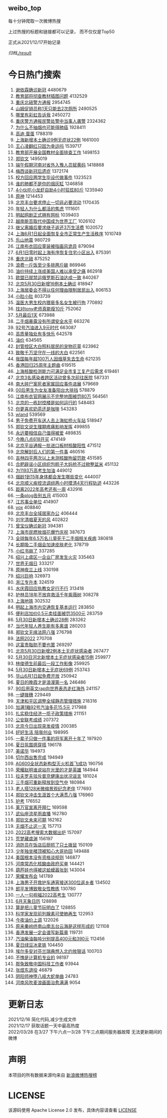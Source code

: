 weibo_top  
---
每十分钟爬取一次微博热搜  

上过热搜的标题和链接都可以记录， 而不仅仅是Top50

正式从2021/12/17开始记录  

*归档[./result](./result/)*

# 今日热门搜索  
1. [谢依霖确诊新冠](https://s.weibo.com//weibo?q=%23%E8%B0%A2%E4%BE%9D%E9%9C%96%E7%A1%AE%E8%AF%8A%E6%96%B0%E5%86%A0%23&Refer=top) 4480679
2. [教育部将彻查教材插图问题](https://s.weibo.com//weibo?q=%23%E6%95%99%E8%82%B2%E9%83%A8%E5%B0%86%E5%BD%BB%E6%9F%A5%E6%95%99%E6%9D%90%E6%8F%92%E5%9B%BE%E9%97%AE%E9%A2%98%23&Refer=top) 4132529
3. [重庆北碚警方通报](https://s.weibo.com//weibo?q=%23%E9%87%8D%E5%BA%86%E5%8C%97%E7%A2%9A%E8%AD%A6%E6%96%B9%E9%80%9A%E6%8A%A5%23&Refer=top) 2954745
4. [山姆促销员称1天只能去2次厕所](https://s.weibo.com//weibo?q=%23%E5%B1%B1%E5%A7%86%E4%BF%83%E9%94%80%E5%91%98%E7%A7%B01%E5%A4%A9%E5%8F%AA%E8%83%BD%E5%8E%BB2%E6%AC%A1%E5%8E%95%E6%89%80%23&Refer=top) 2490525
5. [哪里有彩虹告诉我](https://s.weibo.com//weibo?q=%23%E5%93%AA%E9%87%8C%E6%9C%89%E5%BD%A9%E8%99%B9%E5%91%8A%E8%AF%89%E6%88%91%23&Refer=top) 2450272
6. [重庆警方通报民警处警中当事人袭警](https://s.weibo.com//weibo?q=%23%E9%87%8D%E5%BA%86%E8%AD%A6%E6%96%B9%E9%80%9A%E6%8A%A5%E6%B0%91%E8%AD%A6%E5%A4%84%E8%AD%A6%E4%B8%AD%E5%BD%93%E4%BA%8B%E4%BA%BA%E8%A2%AD%E8%AD%A6%23&Refer=top) 2324362
7. [为什么不抽烟也可能得肺癌](https://s.weibo.com//weibo?q=%23%E4%B8%BA%E4%BB%80%E4%B9%88%E4%B8%8D%E6%8A%BD%E7%83%9F%E4%B9%9F%E5%8F%AF%E8%83%BD%E5%BE%97%E8%82%BA%E7%99%8C%23&Refer=top) 1928411
8. [高迪 蛋蛋](https://s.weibo.com//weibo?q=%E9%AB%98%E8%BF%AA%20%E8%9B%8B%E8%9B%8B&Refer=top) 1788319
9. [上海新增本土确诊9例无症状22例](https://s.weibo.com//weibo?q=%23%E4%B8%8A%E6%B5%B7%E6%96%B0%E5%A2%9E%E6%9C%AC%E5%9C%9F%E7%A1%AE%E8%AF%8A9%E4%BE%8B%E6%97%A0%E7%97%87%E7%8A%B622%E4%BE%8B%23&Refer=top) 1661000
10. [王心凌翻红只因为幸运吗](https://s.weibo.com//weibo?q=%23%E7%8E%8B%E5%BF%83%E5%87%8C%E7%BF%BB%E7%BA%A2%E5%8F%AA%E5%9B%A0%E4%B8%BA%E5%B9%B8%E8%BF%90%E5%90%97%23&Refer=top) 1539717
11. [教育部开展全国教材全面排查工作](https://s.weibo.com//weibo?q=%23%E6%95%99%E8%82%B2%E9%83%A8%E5%BC%80%E5%B1%95%E5%85%A8%E5%9B%BD%E6%95%99%E6%9D%90%E5%85%A8%E9%9D%A2%E6%8E%92%E6%9F%A5%E5%B7%A5%E4%BD%9C%23&Refer=top) 1498153
12. [郑钦文](https://s.weibo.com//weibo?q=%E9%83%91%E9%92%A6%E6%96%87&Refer=top) 1495019
13. [端午假期河南对省外入豫人员赋黄码](https://s.weibo.com//weibo?q=%23%E7%AB%AF%E5%8D%88%E5%81%87%E6%9C%9F%E6%B2%B3%E5%8D%97%E5%AF%B9%E7%9C%81%E5%A4%96%E5%85%A5%E8%B1%AB%E4%BA%BA%E5%91%98%E8%B5%8B%E9%BB%84%E7%A0%81%23&Refer=top) 1418868
14. [梅西谈新冠后遗症](https://s.weibo.com//weibo?q=%23%E6%A2%85%E8%A5%BF%E8%B0%88%E6%96%B0%E5%86%A0%E5%90%8E%E9%81%97%E7%97%87%23&Refer=top) 1372174
15. [校方回应两学生毕设代做事件](https://s.weibo.com//weibo?q=%23%E6%A0%A1%E6%96%B9%E5%9B%9E%E5%BA%94%E4%B8%A4%E5%AD%A6%E7%94%9F%E6%AF%95%E8%AE%BE%E4%BB%A3%E5%81%9A%E4%BA%8B%E4%BB%B6%23&Refer=top) 1323523
16. [谁的肺都不是你的烟灰缸](https://s.weibo.com//weibo?q=%23%E8%B0%81%E7%9A%84%E8%82%BA%E9%83%BD%E4%B8%8D%E6%98%AF%E4%BD%A0%E7%9A%84%E7%83%9F%E7%81%B0%E7%BC%B8%23&Refer=top) 1246858
17. [4小伙吃小龙虾自助4小时狂炫80斤](https://s.weibo.com//weibo?q=%234%E5%B0%8F%E4%BC%99%E5%90%83%E5%B0%8F%E9%BE%99%E8%99%BE%E8%87%AA%E5%8A%A94%E5%B0%8F%E6%97%B6%E7%8B%82%E7%82%AB80%E6%96%A4%23&Refer=top) 1235940
18. [原神](https://s.weibo.com//weibo?q=%23%E5%8E%9F%E7%A5%9E%23&Refer=top) 1214453
19. [北京丰台要求停止一切非必要流动](https://s.weibo.com//weibo?q=%23%E5%8C%97%E4%BA%AC%E4%B8%B0%E5%8F%B0%E8%A6%81%E6%B1%82%E5%81%9C%E6%AD%A2%E4%B8%80%E5%88%87%E9%9D%9E%E5%BF%85%E8%A6%81%E6%B5%81%E5%8A%A8%23&Refer=top) 1170435
20. [年轻人为什么都活的焦虑](https://s.weibo.com//weibo?q=%23%E5%B9%B4%E8%BD%BB%E4%BA%BA%E4%B8%BA%E4%BB%80%E4%B9%88%E9%83%BD%E6%B4%BB%E7%9A%84%E7%84%A6%E8%99%91%23&Refer=top) 1111601
21. [明起网剧正式拥有网标](https://s.weibo.com//weibo?q=%23%E6%98%8E%E8%B5%B7%E7%BD%91%E5%89%A7%E6%AD%A3%E5%BC%8F%E6%8B%A5%E6%9C%89%E7%BD%91%E6%A0%87%23&Refer=top) 1039403
22. [越南能否取代中国成为世界工厂](https://s.weibo.com//weibo?q=%23%E8%B6%8A%E5%8D%97%E8%83%BD%E5%90%A6%E5%8F%96%E4%BB%A3%E4%B8%AD%E5%9B%BD%E6%88%90%E4%B8%BA%E4%B8%96%E7%95%8C%E5%B7%A5%E5%8E%82%23&Refer=top) 1026102
23. [继父离婚后要求继子返还3万生活费](https://s.weibo.com//weibo?q=%23%E7%BB%A7%E7%88%B6%E7%A6%BB%E5%A9%9A%E5%90%8E%E8%A6%81%E6%B1%82%E7%BB%A7%E5%AD%90%E8%BF%94%E8%BF%983%E4%B8%87%E7%94%9F%E6%B4%BB%E8%B4%B9%23&Refer=top) 1020572
24. [上海6月1日起全面恢复全市正常生产生活秩序](https://s.weibo.com//weibo?q=%23%E4%B8%8A%E6%B5%B76%E6%9C%881%E6%97%A5%E8%B5%B7%E5%85%A8%E9%9D%A2%E6%81%A2%E5%A4%8D%E5%85%A8%E5%B8%82%E6%AD%A3%E5%B8%B8%E7%94%9F%E4%BA%A7%E7%94%9F%E6%B4%BB%E7%A7%A9%E5%BA%8F%23&Refer=top) 1010749
25. [乐山地震](https://s.weibo.com//weibo?q=%23%E4%B9%90%E5%B1%B1%E5%9C%B0%E9%9C%87%23&Refer=top) 980729
26. [江南布衣回应童装被指画风诡异](https://s.weibo.com//weibo?q=%23%E6%B1%9F%E5%8D%97%E5%B8%83%E8%A1%A3%E5%9B%9E%E5%BA%94%E7%AB%A5%E8%A3%85%E8%A2%AB%E6%8C%87%E7%94%BB%E9%A3%8E%E8%AF%A1%E5%BC%82%23&Refer=top) 879094
27. [6月1日零时起上海有序恢复住宅小区出入](https://s.weibo.com//weibo?q=%236%E6%9C%881%E6%97%A5%E9%9B%B6%E6%97%B6%E8%B5%B7%E4%B8%8A%E6%B5%B7%E6%9C%89%E5%BA%8F%E6%81%A2%E5%A4%8D%E4%BD%8F%E5%AE%85%E5%B0%8F%E5%8C%BA%E5%87%BA%E5%85%A5%23&Refer=top) 875391
28. [重庆北碚](https://s.weibo.com//weibo?q=%E9%87%8D%E5%BA%86%E5%8C%97%E7%A2%9A&Refer=top) 875252
29. [浪费一斤饭至少多排两斤碳](https://s.weibo.com//weibo?q=%23%E6%B5%AA%E8%B4%B9%E4%B8%80%E6%96%A4%E9%A5%AD%E8%87%B3%E5%B0%91%E5%A4%9A%E6%8E%92%E4%B8%A4%E6%96%A4%E7%A2%B3%23&Refer=top) 869946
30. [油价持续上涨成美国人难以承受之痛](https://s.weibo.com//weibo?q=%23%E6%B2%B9%E4%BB%B7%E6%8C%81%E7%BB%AD%E4%B8%8A%E6%B6%A8%E6%88%90%E7%BE%8E%E5%9B%BD%E4%BA%BA%E9%9A%BE%E4%BB%A5%E6%89%BF%E5%8F%97%E4%B9%8B%E7%97%9B%23&Refer=top) 862918
31. [欧盟已就禁运俄罗斯石油达成一致](https://s.weibo.com//weibo?q=%23%E6%AC%A7%E7%9B%9F%E5%B7%B2%E5%B0%B1%E7%A6%81%E8%BF%90%E4%BF%84%E7%BD%97%E6%96%AF%E7%9F%B3%E6%B2%B9%E8%BE%BE%E6%88%90%E4%B8%80%E8%87%B4%23&Refer=top) 840267
32. [北京5月30日新增16例本土确诊](https://s.weibo.com//weibo?q=%23%E5%8C%97%E4%BA%AC5%E6%9C%8830%E6%97%A5%E6%96%B0%E5%A2%9E16%E4%BE%8B%E6%9C%AC%E5%9C%9F%E7%A1%AE%E8%AF%8A%23&Refer=top) 818947
33. [上海居委会不得以任何理由限制居民出入](https://s.weibo.com//weibo?q=%23%E4%B8%8A%E6%B5%B7%E5%B1%85%E5%A7%94%E4%BC%9A%E4%B8%8D%E5%BE%97%E4%BB%A5%E4%BB%BB%E4%BD%95%E7%90%86%E7%94%B1%E9%99%90%E5%88%B6%E5%B1%85%E6%B0%91%E5%87%BA%E5%85%A5%23&Refer=top) 806153
34. [小肚小肚](https://s.weibo.com//weibo?q=%E5%B0%8F%E8%82%9A%E5%B0%8F%E8%82%9A&Refer=top) 803739
35. [温医大男生校内猥亵多名女生被行拘](https://s.weibo.com//weibo?q=%23%E6%B8%A9%E5%8C%BB%E5%A4%A7%E7%94%B7%E7%94%9F%E6%A0%A1%E5%86%85%E7%8C%A5%E4%BA%B5%E5%A4%9A%E5%90%8D%E5%A5%B3%E7%94%9F%E8%A2%AB%E8%A1%8C%E6%8B%98%23&Refer=top) 770892
36. [找对tony老师真能瘦10斤](https://s.weibo.com//weibo?q=%23%E6%89%BE%E5%AF%B9tony%E8%80%81%E5%B8%88%E7%9C%9F%E8%83%BD%E7%98%A610%E6%96%A4%23&Refer=top) 752062
37. [5月最后1天](https://s.weibo.com//weibo?q=%235%E6%9C%88%E6%9C%80%E5%90%8E1%E5%A4%A9%23&Refer=top) 673988
38. [二手烟暴露没有所谓安全水平](https://s.weibo.com//weibo?q=%23%E4%BA%8C%E6%89%8B%E7%83%9F%E6%9A%B4%E9%9C%B2%E6%B2%A1%E6%9C%89%E6%89%80%E8%B0%93%E5%AE%89%E5%85%A8%E6%B0%B4%E5%B9%B3%23&Refer=top) 663276
39. [92号汽油进入9元时代](https://s.weibo.com//weibo?q=%2392%E5%8F%B7%E6%B1%BD%E6%B2%B9%E8%BF%9B%E5%85%A59%E5%85%83%E6%97%B6%E4%BB%A3%23&Refer=top) 663087
40. [高质量独处有多快乐](https://s.weibo.com//weibo?q=%23%E9%AB%98%E8%B4%A8%E9%87%8F%E7%8B%AC%E5%A4%84%E6%9C%89%E5%A4%9A%E5%BF%AB%E4%B9%90%23&Refer=top) 642578
41. [油价](https://s.weibo.com//weibo?q=%E6%B2%B9%E4%BB%B7&Refer=top) 634565
42. [封管控区大白照料居民的宠物花草](https://s.weibo.com//weibo?q=%23%E5%B0%81%E7%AE%A1%E6%8E%A7%E5%8C%BA%E5%A4%A7%E7%99%BD%E7%85%A7%E6%96%99%E5%B1%85%E6%B0%91%E7%9A%84%E5%AE%A0%E7%89%A9%E8%8A%B1%E8%8D%89%23&Refer=top) 623962
43. [致敬千万坚守在一线的大白](https://s.weibo.com//weibo?q=%23%E8%87%B4%E6%95%AC%E5%8D%83%E4%B8%87%E5%9D%9A%E5%AE%88%E5%9C%A8%E4%B8%80%E7%BA%BF%E7%9A%84%E5%A4%A7%E7%99%BD%23&Refer=top) 622561
44. [我国每年超100万人因烟草失去生命](https://s.weibo.com//weibo?q=%23%E6%88%91%E5%9B%BD%E6%AF%8F%E5%B9%B4%E8%B6%85100%E4%B8%87%E4%BA%BA%E5%9B%A0%E7%83%9F%E8%8D%89%E5%A4%B1%E5%8E%BB%E7%94%9F%E5%91%BD%23&Refer=top) 621235
45. [香港回归25周年主题曲](https://s.weibo.com//weibo?q=%23%E9%A6%99%E6%B8%AF%E5%9B%9E%E5%BD%9225%E5%91%A8%E5%B9%B4%E4%B8%BB%E9%A2%98%E6%9B%B2%23&Refer=top) 619515
46. [上海核酸检测能力可满足全市复工复产后需求](https://s.weibo.com//weibo?q=%23%E4%B8%8A%E6%B5%B7%E6%A0%B8%E9%85%B8%E6%A3%80%E6%B5%8B%E8%83%BD%E5%8A%9B%E5%8F%AF%E6%BB%A1%E8%B6%B3%E5%85%A8%E5%B8%82%E5%A4%8D%E5%B7%A5%E5%A4%8D%E4%BA%A7%E5%90%8E%E9%9C%80%E6%B1%82%23&Refer=top) 619461
47. [北京3名感染者跨区活动曾多次前往医院](https://s.weibo.com//weibo?q=%23%E5%8C%97%E4%BA%AC3%E5%90%8D%E6%84%9F%E6%9F%93%E8%80%85%E8%B7%A8%E5%8C%BA%E6%B4%BB%E5%8A%A8%E6%9B%BE%E5%A4%9A%E6%AC%A1%E5%89%8D%E5%BE%80%E5%8C%BB%E9%99%A2%23&Refer=top) 587331
48. [南大碎尸案死者家属回应事件进展](https://s.weibo.com//weibo?q=%23%E5%8D%97%E5%A4%A7%E7%A2%8E%E5%B0%B8%E6%A1%88%E6%AD%BB%E8%80%85%E5%AE%B6%E5%B1%9E%E5%9B%9E%E5%BA%94%E4%BA%8B%E4%BB%B6%E8%BF%9B%E5%B1%95%23&Refer=top) 579669
49. [00后男生为女友准备阳台大排挡](https://s.weibo.com//weibo?q=%2300%E5%90%8E%E7%94%B7%E7%94%9F%E4%B8%BA%E5%A5%B3%E5%8F%8B%E5%87%86%E5%A4%87%E9%98%B3%E5%8F%B0%E5%A4%A7%E6%8E%92%E6%8C%A1%23&Refer=top) 578879
50. [江南布衣官网展示不完整地图被罚80万](https://s.weibo.com//weibo?q=%23%E6%B1%9F%E5%8D%97%E5%B8%83%E8%A1%A3%E5%AE%98%E7%BD%91%E5%B1%95%E7%A4%BA%E4%B8%8D%E5%AE%8C%E6%95%B4%E5%9C%B0%E5%9B%BE%E8%A2%AB%E7%BD%9A80%E4%B8%87%23&Refer=top) 564561
51. [北京的一栋封控楼是如何运行的](https://s.weibo.com//weibo?q=%23%E5%8C%97%E4%BA%AC%E7%9A%84%E4%B8%80%E6%A0%8B%E5%B0%81%E6%8E%A7%E6%A5%BC%E6%98%AF%E5%A6%82%E4%BD%95%E8%BF%90%E8%A1%8C%E7%9A%84%23&Refer=top) 548483
52. [你更喜欢奶茶还是咖啡](https://s.weibo.com//weibo?q=%23%E4%BD%A0%E6%9B%B4%E5%96%9C%E6%AC%A2%E5%A5%B6%E8%8C%B6%E8%BF%98%E6%98%AF%E5%92%96%E5%95%A1%23&Refer=top) 543283
53. [wland](https://s.weibo.com//weibo?q=wland&Refer=top) 539569
54. [男子免费开车送人去上海虹桥火车站](https://s.weibo.com//weibo?q=%23%E7%94%B7%E5%AD%90%E5%85%8D%E8%B4%B9%E5%BC%80%E8%BD%A6%E9%80%81%E4%BA%BA%E5%8E%BB%E4%B8%8A%E6%B5%B7%E8%99%B9%E6%A1%A5%E7%81%AB%E8%BD%A6%E7%AB%99%23&Refer=top) 518947
55. [郑钦文说生理期疼痛影响发挥](https://s.weibo.com//weibo?q=%23%E9%83%91%E9%92%A6%E6%96%87%E8%AF%B4%E7%94%9F%E7%90%86%E6%9C%9F%E7%96%BC%E7%97%9B%E5%BD%B1%E5%93%8D%E5%8F%91%E6%8C%A5%23&Refer=top) 499855
56. [永远要相信自己值得被爱](https://s.weibo.com//weibo?q=%23%E6%B0%B8%E8%BF%9C%E8%A6%81%E7%9B%B8%E4%BF%A1%E8%87%AA%E5%B7%B1%E5%80%BC%E5%BE%97%E8%A2%AB%E7%88%B1%23&Refer=top) 489835
57. [今晚八点618开买](https://s.weibo.com//weibo?q=%23%E4%BB%8A%E6%99%9A%E5%85%AB%E7%82%B9618%E5%BC%80%E4%B9%B0%23&Refer=top) 474149
58. [北京平谷通报一批进口板材核酸阳性](https://s.weibo.com//weibo?q=%23%E5%8C%97%E4%BA%AC%E5%B9%B3%E8%B0%B7%E9%80%9A%E6%8A%A5%E4%B8%80%E6%89%B9%E8%BF%9B%E5%8F%A3%E6%9D%BF%E6%9D%90%E6%A0%B8%E9%85%B8%E9%98%B3%E6%80%A7%23&Refer=top) 471512
59. [北京解封后人们的第一件事](https://s.weibo.com//weibo?q=%23%E5%8C%97%E4%BA%AC%E8%A7%A3%E5%B0%81%E5%90%8E%E4%BA%BA%E4%BB%AC%E7%9A%84%E7%AC%AC%E4%B8%80%E4%BB%B6%E4%BA%8B%23&Refer=top) 460516
60. [吉林四平两次以上未测核酸拘留罚款](https://s.weibo.com//weibo?q=%23%E5%90%89%E6%9E%97%E5%9B%9B%E5%B9%B3%E4%B8%A4%E6%AC%A1%E4%BB%A5%E4%B8%8A%E6%9C%AA%E6%B5%8B%E6%A0%B8%E9%85%B8%E6%8B%98%E7%95%99%E7%BD%9A%E6%AC%BE%23&Refer=top) 451585
61. [合肥辟谣小区组织包粽子大妈抢不过掀整盆米](https://s.weibo.com//weibo?q=%23%E5%90%88%E8%82%A5%E8%BE%9F%E8%B0%A3%E5%B0%8F%E5%8C%BA%E7%BB%84%E7%BB%87%E5%8C%85%E7%B2%BD%E5%AD%90%E5%A4%A7%E5%A6%88%E6%8A%A2%E4%B8%8D%E8%BF%87%E6%8E%80%E6%95%B4%E7%9B%86%E7%B1%B3%23&Refer=top) 451132
62. [为1193万高考生加油](https://s.weibo.com//weibo?q=%23%E4%B8%BA1193%E4%B8%87%E9%AB%98%E8%80%83%E7%94%9F%E5%8A%A0%E6%B2%B9%23&Refer=top) 449012
63. [烟龄1到15年身体都会发生哪些变化](https://s.weibo.com//weibo?q=%23%E7%83%9F%E9%BE%841%E5%88%B015%E5%B9%B4%E8%BA%AB%E4%BD%93%E9%83%BD%E4%BC%9A%E5%8F%91%E7%94%9F%E5%93%AA%E4%BA%9B%E5%8F%98%E5%8C%96%23&Refer=top) 444007
64. [北京顺义疾控流调组两小时摸清4天行程轨迹](https://s.weibo.com//weibo?q=%23%E5%8C%97%E4%BA%AC%E9%A1%BA%E4%B9%89%E7%96%BE%E6%8E%A7%E6%B5%81%E8%B0%83%E7%BB%84%E4%B8%A4%E5%B0%8F%E6%97%B6%E6%91%B8%E6%B8%854%E5%A4%A9%E8%A1%8C%E7%A8%8B%E8%BD%A8%E8%BF%B9%23&Refer=top) 443226
65. [距离2022年高考还有一周](https://s.weibo.com//weibo?q=%23%E8%B7%9D%E7%A6%BB2022%E5%B9%B4%E9%AB%98%E8%80%83%E8%BF%98%E6%9C%89%E4%B8%80%E5%91%A8%23&Refer=top) 432916
66. [一条plog告别五月](https://s.weibo.com//weibo?q=%23%E4%B8%80%E6%9D%A1plog%E5%91%8A%E5%88%AB%E4%BA%94%E6%9C%88%23&Refer=top) 415003
67. [江苏事业单位](https://s.weibo.com//weibo?q=%23%E6%B1%9F%E8%8B%8F%E4%BA%8B%E4%B8%9A%E5%8D%95%E4%BD%8D%23&Refer=top) 414907
68. [vox](https://s.weibo.com//weibo?q=vox&Refer=top) 408840
69. [北京丰台全域居家办公](https://s.weibo.com//weibo?q=%23%E5%8C%97%E4%BA%AC%E4%B8%B0%E5%8F%B0%E5%85%A8%E5%9F%9F%E5%B1%85%E5%AE%B6%E5%8A%9E%E5%85%AC%23&Refer=top) 406444
70. [刘宇清唱夏天的风](https://s.weibo.com//weibo?q=%23%E5%88%98%E5%AE%87%E6%B8%85%E5%94%B1%E5%A4%8F%E5%A4%A9%E7%9A%84%E9%A3%8E%23&Refer=top) 402822
71. [曾宝仪确诊新冠](https://s.weibo.com//weibo?q=%23%E6%9B%BE%E5%AE%9D%E4%BB%AA%E7%A1%AE%E8%AF%8A%E6%96%B0%E5%86%A0%23&Refer=top) 394381
72. [上海市民燃放烟花爆竹庆祝](https://s.weibo.com//weibo?q=%23%E4%B8%8A%E6%B5%B7%E5%B8%82%E6%B0%91%E7%87%83%E6%94%BE%E7%83%9F%E8%8A%B1%E7%88%86%E7%AB%B9%E5%BA%86%E7%A5%9D%23&Refer=top) 387673
73. [全球每年6.5万名儿童死于二手烟相关疾病](https://s.weibo.com//weibo?q=%23%E5%85%A8%E7%90%83%E6%AF%8F%E5%B9%B46.5%E4%B8%87%E5%90%8D%E5%84%BF%E7%AB%A5%E6%AD%BB%E4%BA%8E%E4%BA%8C%E6%89%8B%E7%83%9F%E7%9B%B8%E5%85%B3%E7%96%BE%E7%97%85%23&Refer=top) 380818
74. [长期吸二手烟会加速皮肤老化](https://s.weibo.com//weibo?q=%23%E9%95%BF%E6%9C%9F%E5%90%B8%E4%BA%8C%E6%89%8B%E7%83%9F%E4%BC%9A%E5%8A%A0%E9%80%9F%E7%9A%AE%E8%82%A4%E8%80%81%E5%8C%96%23&Refer=top) 378719
75. [小红书崩了](https://s.weibo.com//weibo?q=%E5%B0%8F%E7%BA%A2%E4%B9%A6%E5%B4%A9%E4%BA%86&Refer=top) 337285
76. [绍兴上虞区一企业厂房发生火灾](https://s.weibo.com//weibo?q=%23%E7%BB%8D%E5%85%B4%E4%B8%8A%E8%99%9E%E5%8C%BA%E4%B8%80%E4%BC%81%E4%B8%9A%E5%8E%82%E6%88%BF%E5%8F%91%E7%94%9F%E7%81%AB%E7%81%BE%23&Refer=top) 335463
77. [世界无烟日](https://s.weibo.com//weibo?q=%23%E4%B8%96%E7%95%8C%E6%97%A0%E7%83%9F%E6%97%A5%23&Refer=top) 333217
78. [原神夜兰上线](https://s.weibo.com//weibo?q=%23%E5%8E%9F%E7%A5%9E%E5%A4%9C%E5%85%B0%E4%B8%8A%E7%BA%BF%23&Refer=top) 330198
79. [绍兴巨响](https://s.weibo.com//weibo?q=%23%E7%BB%8D%E5%85%B4%E5%B7%A8%E5%93%8D%23&Refer=top) 326973
80. [浙江专升本](https://s.weibo.com//weibo?q=%23%E6%B5%99%E6%B1%9F%E4%B8%93%E5%8D%87%E6%9C%AC%23&Refer=top) 324519
81. [水庆霞回应执教女足行不行](https://s.weibo.com//weibo?q=%23%E6%B0%B4%E5%BA%86%E9%9C%9E%E5%9B%9E%E5%BA%94%E6%89%A7%E6%95%99%E5%A5%B3%E8%B6%B3%E8%A1%8C%E4%B8%8D%E8%A1%8C%23&Refer=top) 313418
82. [护林员18年不放弃救活千年紫薇树](https://s.weibo.com//weibo?q=%23%E6%8A%A4%E6%9E%97%E5%91%9818%E5%B9%B4%E4%B8%8D%E6%94%BE%E5%BC%83%E6%95%91%E6%B4%BB%E5%8D%83%E5%B9%B4%E7%B4%AB%E8%96%87%E6%A0%91%23&Refer=top) 308278
83. [上海地铁](https://s.weibo.com//weibo?q=%23%E4%B8%8A%E6%B5%B7%E5%9C%B0%E9%93%81%23&Refer=top) 302532
84. [明起上海市内交通恢复基本运行](https://s.weibo.com//weibo?q=%23%E6%98%8E%E8%B5%B7%E4%B8%8A%E6%B5%B7%E5%B8%82%E5%86%85%E4%BA%A4%E9%80%9A%E6%81%A2%E5%A4%8D%E5%9F%BA%E6%9C%AC%E8%BF%90%E8%A1%8C%23&Refer=top) 283850
85. [便利店加价0.5元卖挂面被罚3500元](https://s.weibo.com//weibo?q=%23%E4%BE%BF%E5%88%A9%E5%BA%97%E5%8A%A0%E4%BB%B70.5%E5%85%83%E5%8D%96%E6%8C%82%E9%9D%A2%E8%A2%AB%E7%BD%9A3500%E5%85%83%23&Refer=top) 283759
86. [5月30日新增本土确诊28例](https://s.weibo.com//weibo?q=%235%E6%9C%8830%E6%97%A5%E6%96%B0%E5%A2%9E%E6%9C%AC%E5%9C%9F%E7%A1%AE%E8%AF%8A28%E4%BE%8B%23&Refer=top) 283262
87. [当代年轻人养生能有多离谱](https://s.weibo.com//weibo?q=%23%E5%BD%93%E4%BB%A3%E5%B9%B4%E8%BD%BB%E4%BA%BA%E5%85%BB%E7%94%9F%E8%83%BD%E6%9C%89%E5%A4%9A%E7%A6%BB%E8%B0%B1%23&Refer=top) 280203
88. [郑钦文无缘法网八强](https://s.weibo.com//weibo?q=%23%E9%83%91%E9%92%A6%E6%96%87%E6%97%A0%E7%BC%98%E6%B3%95%E7%BD%91%E5%85%AB%E5%BC%BA%23&Refer=top) 276798
89. [法网2022](https://s.weibo.com//weibo?q=%23%E6%B3%95%E7%BD%912022%23&Refer=top) 270708
90. [这富贵脂肪不要也罢](https://s.weibo.com//weibo?q=%23%E8%BF%99%E5%AF%8C%E8%B4%B5%E8%84%82%E8%82%AA%E4%B8%8D%E8%A6%81%E4%B9%9F%E7%BD%A2%23&Refer=top) 269297
91. [北京5月30日新增2例本土无症状感染者](https://s.weibo.com//weibo?q=%23%E5%8C%97%E4%BA%AC5%E6%9C%8830%E6%97%A5%E6%96%B0%E5%A2%9E2%E4%BE%8B%E6%9C%AC%E5%9C%9F%E6%97%A0%E7%97%87%E7%8A%B6%E6%84%9F%E6%9F%93%E8%80%85%23&Refer=top) 267477
92. [5月30日河北新增本土无症状感染者15例](https://s.weibo.com//weibo?q=%235%E6%9C%8830%E6%97%A5%E6%B2%B3%E5%8C%97%E6%96%B0%E5%A2%9E%E6%9C%AC%E5%9C%9F%E6%97%A0%E7%97%87%E7%8A%B6%E6%84%9F%E6%9F%93%E8%80%8515%E4%BE%8B%23&Refer=top) 259977
93. [林俊德生前最后一段工作影像](https://s.weibo.com//weibo?q=%23%E6%9E%97%E4%BF%8A%E5%BE%B7%E7%94%9F%E5%89%8D%E6%9C%80%E5%90%8E%E4%B8%80%E6%AE%B5%E5%B7%A5%E4%BD%9C%E5%BD%B1%E5%83%8F%23&Refer=top) 259925
94. [5月30日新增本土无症状69例](https://s.weibo.com//weibo?q=%235%E6%9C%8830%E6%97%A5%E6%96%B0%E5%A2%9E%E6%9C%AC%E5%9C%9F%E6%97%A0%E7%97%87%E7%8A%B669%E4%BE%8B%23&Refer=top) 253743
95. [华山6月1日起免费开放](https://s.weibo.com//weibo?q=%23%E5%8D%8E%E5%B1%B16%E6%9C%881%E6%97%A5%E8%B5%B7%E5%85%8D%E8%B4%B9%E5%BC%80%E6%94%BE%23&Refer=top) 250942
96. [夏日的晚霞才是浪漫第一名](https://s.weibo.com//weibo?q=%23%E5%A4%8F%E6%97%A5%E7%9A%84%E6%99%9A%E9%9C%9E%E6%89%8D%E6%98%AF%E6%B5%AA%E6%BC%AB%E7%AC%AC%E4%B8%80%E5%90%8D%23&Refer=top) 246486
97. [90后用英文rap向世界表态走红海外](https://s.weibo.com//weibo?q=%2390%E5%90%8E%E7%94%A8%E8%8B%B1%E6%96%87rap%E5%90%91%E4%B8%96%E7%95%8C%E8%A1%A8%E6%80%81%E8%B5%B0%E7%BA%A2%E6%B5%B7%E5%A4%96%23&Refer=top) 241157
98. [一键拨穗](https://s.weibo.com//weibo?q=%23%E4%B8%80%E9%94%AE%E6%8B%A8%E7%A9%97%23&Refer=top) 229449
99. [天津和平区调整全域静态管理措施](https://s.weibo.com//weibo?q=%E5%A4%A9%E6%B4%A5%E5%92%8C%E5%B9%B3%E5%8C%BA%E8%B0%83%E6%95%B4%E5%85%A8%E5%9F%9F%E9%9D%99%E6%80%81%E7%AE%A1%E7%90%86%E6%8E%AA%E6%96%BD&Refer=top) 218316
100. [加满1箱92号汽油多花15.5元](https://s.weibo.com//weibo?q=%23%E5%8A%A0%E6%BB%A11%E7%AE%B192%E5%8F%B7%E6%B1%BD%E6%B2%B9%E5%A4%9A%E8%8A%B115.5%E5%85%83%23&Refer=top) 217988
101. [扎实稳住经济一揽子政策措施](https://s.weibo.com//weibo?q=%23%E6%89%8E%E5%AE%9E%E7%A8%B3%E4%BD%8F%E7%BB%8F%E6%B5%8E%E4%B8%80%E6%8F%BD%E5%AD%90%E6%94%BF%E7%AD%96%E6%8E%AA%E6%96%BD%23&Refer=top) 211151
102. [公安联考成绩](https://s.weibo.com//weibo?q=%E5%85%AC%E5%AE%89%E8%81%94%E8%80%83%E6%88%90%E7%BB%A9&Refer=top) 207372
103. [北京今日出现突发疫情](https://s.weibo.com//weibo?q=%23%E5%8C%97%E4%BA%AC%E4%BB%8A%E6%97%A5%E5%87%BA%E7%8E%B0%E7%AA%81%E5%8F%91%E7%96%AB%E6%83%85%23&Refer=top) 200385
104. [好好生活 陪我创业](https://s.weibo.com//weibo?q=%E5%A5%BD%E5%A5%BD%E7%94%9F%E6%B4%BB%20%E9%99%AA%E6%88%91%E5%88%9B%E4%B8%9A&Refer=top) 198995
105. [一辈子只做一件事的将军离开十年了](https://s.weibo.com//weibo?q=%23%E4%B8%80%E8%BE%88%E5%AD%90%E5%8F%AA%E5%81%9A%E4%B8%80%E4%BB%B6%E4%BA%8B%E7%9A%84%E5%B0%86%E5%86%9B%E7%A6%BB%E5%BC%80%E5%8D%81%E5%B9%B4%E4%BA%86%23&Refer=top) 197920
106. [夏日氛围感穿搭](https://s.weibo.com//weibo?q=%E5%A4%8F%E6%97%A5%E6%B0%9B%E5%9B%B4%E6%84%9F%E7%A9%BF%E6%90%AD&Refer=top) 196178
107. [美诺华](https://s.weibo.com//weibo?q=%E7%BE%8E%E8%AF%BA%E5%8D%8E&Refer=top) 194973
108. [切尔西出售完成](https://s.weibo.com//weibo?q=%23%E5%88%87%E5%B0%94%E8%A5%BF%E5%87%BA%E5%94%AE%E5%AE%8C%E6%88%90%23&Refer=top) 194949
109. [AG600全状态新构型灭火机首飞成功](https://s.weibo.com//weibo?q=%23AG600%E5%85%A8%E7%8A%B6%E6%80%81%E6%96%B0%E6%9E%84%E5%9E%8B%E7%81%AD%E7%81%AB%E6%9C%BA%E9%A6%96%E9%A3%9E%E6%88%90%E5%8A%9F%23&Refer=top) 190756
110. [荣耀赵明谁说站在光里的才是英雄](https://s.weibo.com//weibo?q=%23%E8%8D%A3%E8%80%80%E8%B5%B5%E6%98%8E%E8%B0%81%E8%AF%B4%E7%AB%99%E5%9C%A8%E5%85%89%E9%87%8C%E7%9A%84%E6%89%8D%E6%98%AF%E8%8B%B1%E9%9B%84%23&Refer=top) 184944
111. [拉夫罗夫驳斥普京健康出状况谣言](https://s.weibo.com//weibo?q=%23%E6%8B%89%E5%A4%AB%E7%BD%97%E5%A4%AB%E9%A9%B3%E6%96%A5%E6%99%AE%E4%BA%AC%E5%81%A5%E5%BA%B7%E5%87%BA%E7%8A%B6%E5%86%B5%E8%B0%A3%E8%A8%80%23&Refer=top) 181024
112. [三手烟可重新释放到空气中](https://s.weibo.com//weibo?q=%23%E4%B8%89%E6%89%8B%E7%83%9F%E5%8F%AF%E9%87%8D%E6%96%B0%E9%87%8A%E6%94%BE%E5%88%B0%E7%A9%BA%E6%B0%94%E4%B8%AD%23&Refer=top) 180984
113. [老人搭128米微缩景观纪念老伴](https://s.weibo.com//weibo?q=%23%E8%80%81%E4%BA%BA%E6%90%AD128%E7%B1%B3%E5%BE%AE%E7%BC%A9%E6%99%AF%E8%A7%82%E7%BA%AA%E5%BF%B5%E8%80%81%E4%BC%B4%23&Refer=top) 177693
114. [郑钦文冲击生涯首个大满贯八强](https://s.weibo.com//weibo?q=%23%E9%83%91%E9%92%A6%E6%96%87%E5%86%B2%E5%87%BB%E7%94%9F%E6%B6%AF%E9%A6%96%E4%B8%AA%E5%A4%A7%E6%BB%A1%E8%B4%AF%E5%85%AB%E5%BC%BA%23&Refer=top) 176960
115. [护考](https://s.weibo.com//weibo?q=%E6%8A%A4%E8%80%83&Refer=top) 176552
116. [莱万官宣离开拜仁](https://s.weibo.com//weibo?q=%23%E8%8E%B1%E4%B8%87%E5%AE%98%E5%AE%A3%E7%A6%BB%E5%BC%80%E6%8B%9C%E4%BB%81%23&Refer=top) 169598
117. [武仙座流星雨直播](https://s.weibo.com//weibo?q=%23%E6%AD%A6%E4%BB%99%E5%BA%A7%E6%B5%81%E6%98%9F%E9%9B%A8%E7%9B%B4%E6%92%AD%23&Refer=top) 162780
118. [郑钦文未来可期](https://s.weibo.com//weibo?q=%23%E9%83%91%E9%92%A6%E6%96%87%E6%9C%AA%E6%9D%A5%E5%8F%AF%E6%9C%9F%23&Refer=top) 162162
119. [无烟不止这一天](https://s.weibo.com//weibo?q=%E6%97%A0%E7%83%9F%E4%B8%8D%E6%AD%A2%E8%BF%99%E4%B8%80%E5%A4%A9&Refer=top) 157713
120. [2022高考搜索大数据出炉](https://s.weibo.com//weibo?q=%232022%E9%AB%98%E8%80%83%E6%90%9C%E7%B4%A2%E5%A4%A7%E6%95%B0%E6%8D%AE%E5%87%BA%E7%82%89%23&Refer=top) 157097
121. [荒梦藏虞渊](https://s.weibo.com//weibo?q=%23%E8%8D%92%E6%A2%A6%E8%97%8F%E8%99%9E%E6%B8%8A%23&Refer=top) 156197
122. [消防员在饭店后厨抓了只土拨鼠](https://s.weibo.com//weibo?q=%23%E6%B6%88%E9%98%B2%E5%91%98%E5%9C%A8%E9%A5%AD%E5%BA%97%E5%90%8E%E5%8E%A8%E6%8A%93%E4%BA%86%E5%8F%AA%E5%9C%9F%E6%8B%A8%E9%BC%A0%23&Refer=top) 150109
123. [少年独坐楼顶被知心大哥劝回](https://s.weibo.com//weibo?q=%23%E5%B0%91%E5%B9%B4%E7%8B%AC%E5%9D%90%E6%A5%BC%E9%A1%B6%E8%A2%AB%E7%9F%A5%E5%BF%83%E5%A4%A7%E5%93%A5%E5%8A%9D%E5%9B%9E%23&Refer=top) 149488
124. [美国根本没有资格谈规则](https://s.weibo.com//weibo?q=%23%E7%BE%8E%E5%9B%BD%E6%A0%B9%E6%9C%AC%E6%B2%A1%E6%9C%89%E8%B5%84%E6%A0%BC%E8%B0%88%E8%A7%84%E5%88%99%23&Refer=top) 146877
125. [河南常态化核酸由政府买单](https://s.weibo.com//weibo?q=%23%E6%B2%B3%E5%8D%97%E5%B8%B8%E6%80%81%E5%8C%96%E6%A0%B8%E9%85%B8%E7%94%B1%E6%94%BF%E5%BA%9C%E4%B9%B0%E5%8D%95%23&Refer=top) 144421
126. [葫芦娃也得被这蛤蟆嚣张到](https://s.weibo.com//weibo?q=%23%E8%91%AB%E8%8A%A6%E5%A8%83%E4%B9%9F%E5%BE%97%E8%A2%AB%E8%BF%99%E8%9B%A4%E8%9F%86%E5%9A%A3%E5%BC%A0%E5%88%B0%23&Refer=top) 143004
127. [荣耀发布会](https://s.weibo.com//weibo?q=%23%E8%8D%A3%E8%80%80%E5%8F%91%E5%B8%83%E4%BC%9A%23&Refer=top) 141789
128. [上海男子开救护车通宵接送300位返乡者](https://s.weibo.com//weibo?q=%23%E4%B8%8A%E6%B5%B7%E7%94%B7%E5%AD%90%E5%BC%80%E6%95%91%E6%8A%A4%E8%BD%A6%E9%80%9A%E5%AE%B5%E6%8E%A5%E9%80%81300%E4%BD%8D%E8%BF%94%E4%B9%A1%E8%80%85%23&Refer=top) 134502
129. [郎平发博致敬女性教练](https://s.weibo.com//weibo?q=%23%E9%83%8E%E5%B9%B3%E5%8F%91%E5%8D%9A%E8%87%B4%E6%95%AC%E5%A5%B3%E6%80%A7%E6%95%99%E7%BB%83%23&Refer=top) 130780
130. [一人一句祝福2022高考生](https://s.weibo.com//weibo?q=%23%E4%B8%80%E4%BA%BA%E4%B8%80%E5%8F%A5%E7%A5%9D%E7%A6%8F2022%E9%AB%98%E8%80%83%E7%94%9F%23&Refer=top) 130777
131. [6月天象日历](https://s.weibo.com//weibo?q=%236%E6%9C%88%E5%A4%A9%E8%B1%A1%E6%97%A5%E5%8E%86%23&Refer=top) 128898
132. [算是把儿童节玩明白了](https://s.weibo.com//weibo?q=%23%E7%AE%97%E6%98%AF%E6%8A%8A%E5%84%BF%E7%AB%A5%E8%8A%82%E7%8E%A9%E6%98%8E%E7%99%BD%E4%BA%86%23&Refer=top) 128855
133. [科学家发现前列腺素可使肺再生](https://s.weibo.com//weibo?q=%23%E7%A7%91%E5%AD%A6%E5%AE%B6%E5%8F%91%E7%8E%B0%E5%89%8D%E5%88%97%E8%85%BA%E7%B4%A0%E5%8F%AF%E4%BD%BF%E8%82%BA%E5%86%8D%E7%94%9F%23&Refer=top) 122953
134. [今夜油价上调](https://s.weibo.com//weibo?q=%23%E4%BB%8A%E5%A4%9C%E6%B2%B9%E4%BB%B7%E4%B8%8A%E8%B0%83%23&Refer=top) 122026
135. [原来秦岭终南山南五台云海是这样形成的](https://s.weibo.com//weibo?q=%23%E5%8E%9F%E6%9D%A5%E7%A7%A6%E5%B2%AD%E7%BB%88%E5%8D%97%E5%B1%B1%E5%8D%97%E4%BA%94%E5%8F%B0%E4%BA%91%E6%B5%B7%E6%98%AF%E8%BF%99%E6%A0%B7%E5%BD%A2%E6%88%90%E7%9A%84%23&Refer=top) 121108
136. [香港发展一定会谱写新篇章](https://s.weibo.com//weibo?q=%23%E9%A6%99%E6%B8%AF%E5%8F%91%E5%B1%95%E4%B8%80%E5%AE%9A%E4%BC%9A%E8%B0%B1%E5%86%99%E6%96%B0%E7%AF%87%E7%AB%A0%23&Refer=top) 119731
137. [汽油柴油每吨分别提高400元和390元](https://s.weibo.com//weibo?q=%E6%B1%BD%E6%B2%B9%E6%9F%B4%E6%B2%B9%E6%AF%8F%E5%90%A8%E5%88%86%E5%88%AB%E6%8F%90%E9%AB%98400%E5%85%83%E5%92%8C390%E5%85%83&Refer=top) 112456
138. [夏日绿豆冰拿铁](https://s.weibo.com//weibo?q=%23%E5%A4%8F%E6%97%A5%E7%BB%BF%E8%B1%86%E5%86%B0%E6%8B%BF%E9%93%81%23&Refer=top) 104450
139. [埃尔多安对芬兰瑞典想入北约放狠话](https://s.weibo.com//weibo?q=%23%E5%9F%83%E5%B0%94%E5%A4%9A%E5%AE%89%E5%AF%B9%E8%8A%AC%E5%85%B0%E7%91%9E%E5%85%B8%E6%83%B3%E5%85%A5%E5%8C%97%E7%BA%A6%E6%94%BE%E7%8B%A0%E8%AF%9D%23&Refer=top) 100703
140. [不愧是计算机专业的](https://s.weibo.com//weibo?q=%23%E4%B8%8D%E6%84%A7%E6%98%AF%E8%AE%A1%E7%AE%97%E6%9C%BA%E4%B8%93%E4%B8%9A%E7%9A%84%23&Refer=top) 98197
141. [那兔致敬中国科技工作者](https://s.weibo.com//weibo?q=%23%E9%82%A3%E5%85%94%E8%87%B4%E6%95%AC%E4%B8%AD%E5%9B%BD%E7%A7%91%E6%8A%80%E5%B7%A5%E4%BD%9C%E8%80%85%23&Refer=top) 93944
142. [张煜东退役](https://s.weibo.com//weibo?q=%23%E5%BC%A0%E7%85%9C%E4%B8%9C%E9%80%80%E5%BD%B9%23&Refer=top) 46879
143. [阴阳师神堕八岐大蛇单曲](https://s.weibo.com//weibo?q=%23%E9%98%B4%E9%98%B3%E5%B8%88%E7%A5%9E%E5%A0%95%E5%85%AB%E5%B2%90%E5%A4%A7%E8%9B%87%E5%8D%95%E6%9B%B2%23&Refer=top) 24783
144. [河南风吹麦浪画面治愈满满](https://s.weibo.com//weibo?q=%23%E6%B2%B3%E5%8D%97%E9%A3%8E%E5%90%B9%E9%BA%A6%E6%B5%AA%E7%94%BB%E9%9D%A2%E6%B2%BB%E6%84%88%E6%BB%A1%E6%BB%A1%23&Refer=top) 9054
# 更新日志  
2021/12/16  简化代码,减少生成文件  
2021/12/17  获取话题一天中最高热度  
2022/03/28  在3/27 下午六点—3/28 下午三点期间服务器故障 无法更新期间的微博  
# 声明  
本项目的所有数据来源均来自 [新浪微博热搜榜](https://s.weibo.com/top/summary)  

# LICENSE
该源码使用 Apache License 2.0 发布，具体内容请查看 [LICENSE](./LICENSE)
